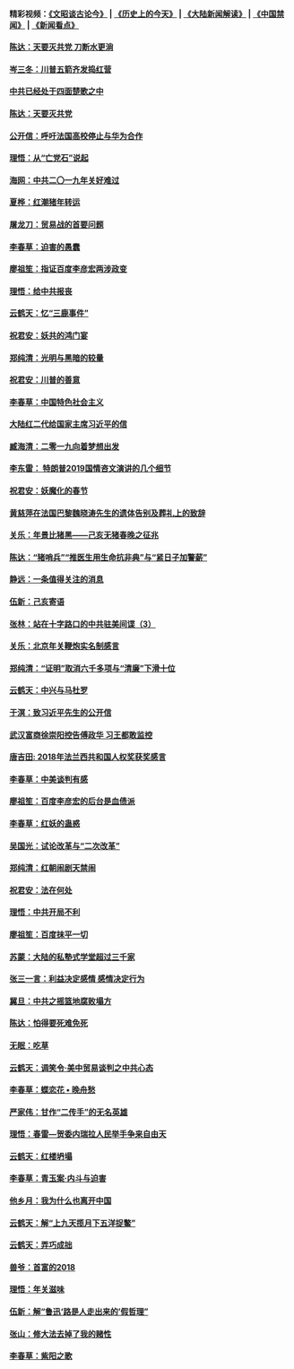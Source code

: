 #### 精彩视频：[《文昭谈古论今》](http://45.76.195.252/wenzhao) | [《历史上的今天》](http://45.76.195.252/today-in-history) | [《大陆新闻解读》](http://45.76.195.252/ntdtv-comedy) | [《中国禁闻》](http://45.76.195.252/ntdtv-news) | [《新闻看点》](http://45.76.195.252/news-insight) 

 #### [陈达：天要灭共党 刀断水更淌](../pages/nsc993/n11045758.md?t=02150337) 

#### [岑三冬：川普五箭齐发捣红营](../pages/nsc993/n11045729.md?t=02150337) 

#### [中共已经处于四面楚歌之中](../pages/nsc993/n11044959.md?t=02150337) 

#### [陈达：天要灭共党](../pages/nsc993/n11043924.md?t=02150337) 

#### [公开信：呼吁法国高校停止与华为合作](../pages/nsc993/n11042967.md?t=02150337) 

#### [理悟：从“亡党石”说起](../pages/nsc993/n11042524.md?t=02150337) 

#### [海网：中共二〇一九年关好难过](../pages/nsc993/n11041415.md?t=02150337) 

#### [夏桦：红潮猪年转运](../pages/nsc993/n11041337.md?t=02150337) 

#### [屠龙刀：贸易战的首要问题](../pages/nsc993/n11040283.md?t=02150337) 

#### [李春草：迫害的愚蠢](../pages/nsc993/n11036601.md?t=02150337) 

#### [廖祖笙：指证百度李彦宏两涉政变](../pages/nsc993/n11036579.md?t=02150337) 

#### [理悟：给中共报丧](../pages/nsc993/n11036501.md?t=02150337) 

#### [云鹤天：忆“三鹿事件”](../pages/nsc993/n11036466.md?t=02150337) 

#### [祝君安：妖共的鸿门宴](../pages/nsc993/n11035387.md?t=02150337) 

#### [郑纯清：光明与黑暗的较量](../pages/nsc993/n11035337.md?t=02150337) 

#### [祝君安：川普的善意](../pages/nsc993/n11032077.md?t=02150337) 

#### [李春草：中国特色社会主义](../pages/nsc993/n11032132.md?t=02150337) 

#### [大陆红二代给国家主席习近平的信](../pages/nsc993/n11031995.md?t=02150337) 

#### [臧海清：二零一九向着梦想出发](../pages/nsc993/n11031959.md?t=02150337) 

#### [李东雷： 特朗普2019国情咨文演讲的几个细节](../pages/nsc993/n11031943.md?t=02150337) 

#### [祝君安：妖魔化的春节](../pages/nsc993/n11031747.md?t=02150337) 

#### [黄慈萍在法国巴黎魏晓涛先生的遗体告别及葬礼上的致辞](../pages/nsc993/n11031419.md?t=02150337) 

#### [关乐：年景比猪黑——己亥无猪春晚之征兆](../pages/nsc993/n11031494.md?t=02150337) 

#### [陈达：“猪哨兵”“推医生用生命抗非典”与“紧日子加警薪”](../pages/nsc993/n11027746.md?t=02150337) 

#### [静远：一条值得关注的消息](../pages/nsc993/n11024470.md?t=02150337) 

#### [伍新：己亥寄语](../pages/nsc993/n11024543.md?t=02150337) 

#### [张林：站在十字路口的中共驻美间谍（3）](../pages/nsc993/n11023043.md?t=02150337) 

#### [关乐：北京年关鞭炮实名制感言](../pages/nsc993/n11022630.md?t=02150337) 

#### [郑纯清：“证明”取消六千多项与“清廉”下滑十位](../pages/nsc993/n11022638.md?t=02150337) 

#### [云鹤天：中兴与马杜罗](../pages/nsc993/n11022620.md?t=02150337) 

#### [于溟：致习近平先生的公开信](../pages/nsc993/n11022593.md?t=02150337) 

#### [武汉富商徐崇阳控告傅政华 习王都敢监控](../pages/nsc993/n11022212.md?t=02150337) 

#### [唐吉田: 2018年法兰西共和国人权奖获奖感言](../pages/nsc993/n11021537.md?t=02150337) 

#### [李春草：中美谈判有感](../pages/nsc993/n11019776.md?t=02150337) 

#### [廖祖笙：百度李彦宏的后台是血债派](../pages/nsc993/n11019767.md?t=02150337) 

#### [李春草：红妖的蛊惑](../pages/nsc993/n11017095.md?t=02150337) 

#### [吴国光：试论改革与“二次改革”](../pages/nsc993/n11017055.md?t=02150337) 

#### [郑纯清：红朝闹剧天禁闹](../pages/nsc993/n11017030.md?t=02150337) 

#### [祝君安：法在何处](../pages/nsc993/n11017021.md?t=02150337) 

#### [理悟：中共开局不利](../pages/nsc993/n11016938.md?t=02150337) 

#### [廖祖笙：百度抹平一切](../pages/nsc993/n11014925.md?t=02150337) 

#### [苏蒙：大陆的私塾式学堂超过三千家](../pages/nsc993/n11014334.md?t=02150337) 

#### [张三一言：利益决定感情 感情决定行为](../pages/nsc993/n11012463.md?t=02150337) 

#### [冀旦：中共之摇篮地腐败塌方](../pages/nsc993/n11009533.md?t=02150337) 

#### [陈达：怕得要死难免死](../pages/nsc993/n11009520.md?t=02150337) 

#### [无眠：吃草](../pages/nsc993/n11007940.md?t=02150337) 

#### [云鹤天：调笑令‧美中贸易谈判之中共心态](../pages/nsc993/n11007670.md?t=02150337) 

#### [李春草：蝶恋花  •  晚舟愁](../pages/nsc993/n11006605.md?t=02150337) 

#### [严家伟：甘作“二传手”的无名英雄](../pages/nsc993/n11005340.md?t=02150337) 

#### [理悟：春雷—贺委内瑞拉人民举手争来自由天](../pages/nsc993/n11005334.md?t=02150337) 

#### [云鹤天：红楼坍塌](../pages/nsc993/n11005318.md?t=02150337) 

#### [李春草：青玉案·内斗与迫害](../pages/nsc993/n11005306.md?t=02150337) 

#### [他乡月：我为什么也离开中国](../pages/nsc993/n11003553.md?t=02150337) 

#### [云鹤天：解“上九天揽月下五洋捉鳖”](../pages/nsc993/n11000750.md?t=02150337) 

#### [云鹤天：弄巧成拙](../pages/nsc993/n11000722.md?t=02150337) 

#### [兽爷：首富的2018](../pages/nsc993/n11000693.md?t=02150337) 

#### [理悟：年关滋味](../pages/nsc993/n10998847.md?t=02150337) 

#### [伍新：解“鲁迅‘路是人走出来的’假哲理”](../pages/nsc993/n10998777.md?t=02150337) 

#### [张山：修大法去掉了我的赌性](../pages/nsc993/n10997702.md?t=02150337) 

#### [李春草：紫阳之歌](../pages/nsc993/n10997679.md?t=02150337) 

